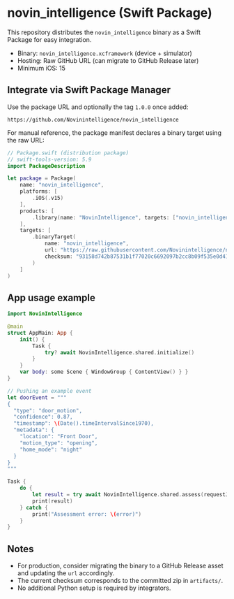 # novin_intelligence (Swift Package)

This repository distributes the `novin_intelligence` binary as a Swift Package for easy integration.

- Binary: `novin_intelligence.xcframework` (device + simulator)
- Hosting: Raw GitHub URL (can migrate to GitHub Release later)
- Minimum iOS: 15

## Integrate via Swift Package Manager

Use the package URL and optionally the tag `1.0.0` once added:

```
https://github.com/Novinintelligence/novin_intelligence
```

For manual reference, the package manifest declares a binary target using the raw URL:

```swift
// Package.swift (distribution package)
// swift-tools-version: 5.9
import PackageDescription

let package = Package(
    name: "novin_intelligence",
    platforms: [
        .iOS(.v15)
    ],
    products: [
        .library(name: "NovinIntelligence", targets: ["novin_intelligence"])
    ],
    targets: [
        .binaryTarget(
            name: "novin_intelligence",
            url: "https://raw.githubusercontent.com/Novinintelligence/novin_intelligence/main/artifacts/novin_intelligence.xcframework.zip",
            checksum: "93158d742b87531b1f77020c6692097b2cc8b09f535e0d41a687d29f517a4f76"
        )
    ]
)
```

## App usage example

```swift
import NovinIntelligence

@main
struct AppMain: App {
    init() {
        Task {
            try? await NovinIntelligence.shared.initialize()
        }
    }
    var body: some Scene { WindowGroup { ContentView() } }
}

// Pushing an example event
let doorEvent = """
{
  "type": "door_motion",
  "confidence": 0.87,
  "timestamp": \(Date().timeIntervalSince1970),
  "metadata": {
    "location": "Front Door",
    "motion_type": "opening",
    "home_mode": "night"
  }
}
"""

Task {
    do {
        let result = try await NovinIntelligence.shared.assess(requestJson: doorEvent)
        print(result)
    } catch {
        print("Assessment error: \(error)")
    }
}
```

## Notes
- For production, consider migrating the binary to a GitHub Release asset and updating the `url` accordingly.
- The current checksum corresponds to the committed zip in `artifacts/`.
- No additional Python setup is required by integrators.
